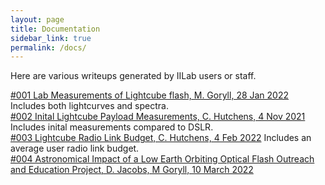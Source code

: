 ```yaml
---
layout: page
title: Documentation
sidebar_link: true
permalink: /docs/
---
```


Here are various writeups generated by IILab users or staff.

[#001 Lab Measurements of Lightcube flash, M. Goryll, 28 Jan 2022](https://github.com/InterplanetaryLab/communications/blob/main/Optical_light_output_measurements_on_LightCube.pdf) Includes both lightcurves and spectra. <br/>
[#002 Inital Lightcube Payload Measurements, C. Hutchens, 4 Nov 2021](https://github.com/InterplanetaryLab/communications/blob/main/Inital_Payload_Measurments_on_Lightcube.pdf) Includes inital measurements compared to DSLR. <br/>
[#003 Lightcube Radio Link Budget, C. Hutchens, 4 Feb 2022](https://github.com/InterplanetaryLab/communications/blob/main/Lightcube_Radio_Link_Budget.pdf) Includes an average user radio link budget. <br/>
[#004 Astronomical Impact of a Low Earth Orbiting Optical Flash Outreach and Education Project, D. Jacobs, M Goryll, 10 March 2022](https://github.com/InterplanetaryLab/communications/blob/main/Astronomical_Impact_of_a_Low_Earth_Orbiting_Flash_Bulb_v2.pdf)
